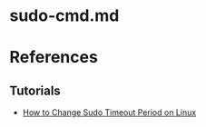 # sudo-cmd.md

# References

## Tutorials

* [How to Change Sudo Timeout Period on Linux](https://www.omglinux.com/change-sudo-timeout-linux/)
